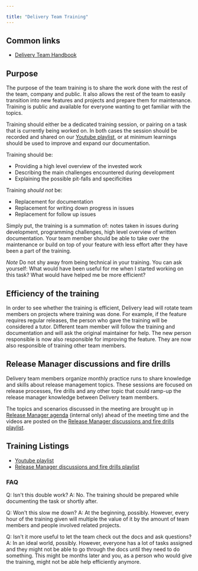 ```yaml
---

title: "Delivery Team Training"
---
```








## Common links

* [Delivery Team Handbook](/handbook/engineering/infrastructure/team/delivery/)

## Purpose

The purpose of the team training is to share the work done with the rest of the team, company and public.
It also allows the rest of the team to easily transition into new features and projects
and prepare them for maintenance. Training is public and available for everyone
wanting to get familiar with the topics.

Training should either be a dedicated training session, or pairing on a task that is currently being worked on. In both cases the session should be recorded and shared on our [Youtube playlist](https://www.youtube.com/playlist?list=PL05JrBw4t0KqQh7yud-u2NSt7V4isH_vg), or at minimum learnings should be used to improve and expand our documentation.

Training should be:

* Providing a high level overview of the invested work
* Describing the main challenges encountered during development
* Explaining the possible pit-falls and specificities

Training *should not* be:

* Replacement for documentation
* Replacement for writing down progress in issues
* Replacement for follow up issues

Simply put, the training is a summation of: notes taken in issues during development,
programming challenges, high level overview of written documentation. Your team
member should be able to take over the maintenance or build on top of your feature
with less effort after they have been a part of the training.

*Note* Do not shy away from being technical in your training. You can ask yourself:
What would have been useful for me when I started working on this task? What
would have helped me be more efficient?

## Efficiency of the training

In order to see whether the training is efficient, Delivery lead will rotate team
members on projects where training was done. For example, if the feature
requires regular releases, the person who gave the training will be considered
a tutor. Different team member will follow the training and documentation and
will ask the original maintainer for help. The new person responsible is now
also responsible for improving the feature. They are now also responsible of
training other team members.

## Release Manager discussions and fire drills

Delivery team members organize monthly practice runs to share knowledge and
skills about release management topics. These sessions are focused on release processes,
fire drills and any other topic that could ramp-up the release manager knowledge between
Delivery team members.

The topics and scenarios discussed in the meeting are brought up in [Release Manager agenda]
(internal only) ahead of the meeting time and the videos are posted on the
[Release Manager discussions and fire drills playlist].

## Training Listings

- [Youtube playlist](https://www.youtube.com/playlist?list=PL05JrBw4t0KqQh7yud-u2NSt7V4isH_vg)
- [Release Manager discussions and fire drills playlist]

### FAQ

Q: Isn't this double work?
A: No. The training should be prepared while documenting the task or shortly after.

Q: Won't this slow me down?
A: At the beginning, possibly. However, every hour of the training given will
multiple the value of it by the amount of team members and people involved related projects.

Q: Isn't it more useful to let the team check out the docs and ask questions?
A: In an ideal world, possibly. However, everyone has a lot of tasks assigned
and they might not be able to go through the docs until they need to do something.
This might be months later and you, as a person who would give the training, might not
be able help efficiently anymore.

[Release Manager agenda]: https://docs.google.com/document/d/1ttz3uNRaL5Ihp373Xgl459Fqu7wZMX4h9ROKeq_CaSY/edit
[Release Manager discussions and fire drills playlist]: https://www.youtube.com/playlist?list=PL05JrBw4t0KrxYqLycfvyiWpgtNApTfzx
